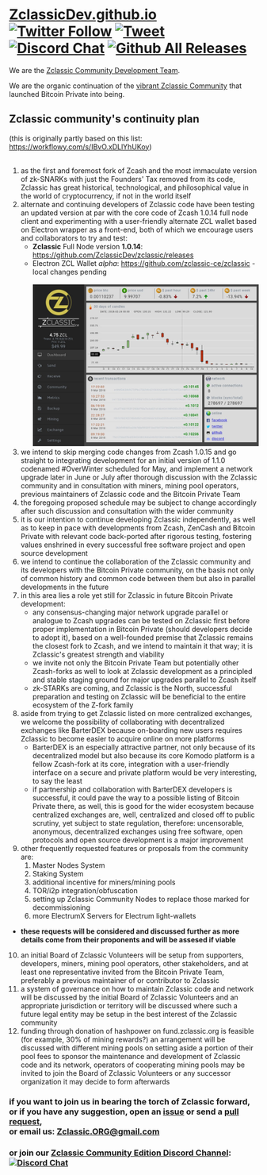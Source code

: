 # [ZclassicDev.github.io](https://ZclassicDev.github.io) [![Twitter Follow](https://img.shields.io/twitter/follow/ZclassicDev.svg?style=social)](https://twitter.com/ZclassicDev) [![Tweet](https://img.shields.io/twitter/url/https/github.com/ZclassicDev/ZclassicDev.github.io/README.md.svg?style=social)](https://twitter.com/intent/tweet?text=Check%20out%20Zclassic%20community's%20continuity%20plan%20-%20open%20to%20your%20feedback%20/%20suggestions:%20%F0%9F%A4%97%20%9C%A8%20https://github.com/ZclassicDev/ZclassicDev.github.io/README.md) [![Discord Chat](https://img.shields.io/discord/308323056592486420.svg)](https://discord.gg/45NNrMJ) [![Github All Releases](https://img.shields.io/github/downloads/atom/atom/total.svg?style=flat)](https://github.com/ZclassicDev/zclassic/releases)
We are the [Zclassic Community Development Team](https://github.com/ZclassicDev).

We are the organic continuation of the [vibrant Zclassic Community](https://twitter.com/ZclassicDev) that launched Bitcoin Private into being.


## Zclassic community's continuity plan
(this is originally partly based on this list: https://workflowy.com/s/IBvO.xDLlYhUKoy)<br/><br/>
01. as the first and foremost fork of Zcash and the most immaculate version of zk-SNARKs with just the Founders' Tax removed from its code, Zclassic has great historical, technological, and philosophical value in the world of cryptocurrency, if not in the world itself
02. alternate and continuing developers of Zclassic code have been testing an updated version at par with the core code of Zcash 1.0.14 full node client and experimenting with a user-friendly alternate ZCL wallet based on Electron wrapper as a front-end, both of which we encourage users and collaborators to try and test:
    - **Zclassic** Full Node version **1.0.14**: https://github.com/ZclassicDev/zclassic/releases
    - Electron ZCL Wallet *alpha*: https://github.com/zclassic-ce/zclassic - local changes pending<br/><br/> ![just a screenshot, watch this space!](https://github.com/ZclassicDev/ZclassicDev.github.io/raw/master/zclassic-ce.jpg "new Electron ZCL Wallet (Zclassic Community Edition), an alternative Full-Node GUI client")
03. we intend to skip merging code changes from Zcash 1.0.15 and go straight to integrating development for an initial version of 1.1.0 codenamed #OverWinter scheduled for May, and implement a network upgrade later in June or July after thorough discussion with the Zclassic community and in consultation with miners, mining pool operators, previous maintainers of Zclassic code and the Bitcoin Private Team
04. the foregoing proposed schedule may be subject to change accordingly after such discussion and consultation with the wider community
05. it is our intention to continue developing Zclassic independently, as well as to keep in pace with developments from Zcash, ZenCash and Bitcoin Private with relevant code back-ported after rigorous testing, fostering values enshrined in every successful free software project and open source development
06. we intend to continue the collaboration of the Zclassic community and its developers with the Bitcoin Private community, on the basis not only of common history and common code between them but also in parallel developments in the future
07. in this area lies a role yet still for Zclassic in future Bitcoin Private development:
    - any consensus-changing major network upgrade parallel or analogue to Zcash upgrades can be tested on Zclassic first before proper implementation in Bitcoin Private (should developers decide to adopt it), based on a well-founded premise that Zclassic remains the closest fork to Zcash, and we intend to maintain it that way; it is Zclassic's greatest strength and viability
    - we invite not only the Bitcoin Private Team but potentially other Zcash-forks as well to look at Zclassic development as a principled and stable staging ground for major upgrades parallel to Zcash itself
    - zk-STARKs are coming, and Zclassic is the North, successful preparation and testing on Zclassic will be beneficial to the entire ecosystem of the Z-fork family
08. aside from trying to get Zclassic listed on more centralized exchanges, we welcome the possibility of collaborating with decentralized exchanges like BarterDEX because on-boarding new users requires Zclassic to  become easier to acquire online on more platforms
    - BarterDEX is an especially attractive partner, not only because of its decentralized model but also because its core Komodo platform is a fellow Zcash-fork at its core, integration with a user-friendly interface on a secure and private platform would be very interesting, to say the least
    - if partnership and collaboration with BarterDEX developers is successful, it could pave the way to a possible listing of Bitcoin Private there, as well, this is good for the wider ecosystem because centralized exchanges are, well, centralized and closed off to public scrutiny, yet subject to state regulation, therefore: uncensorable, anonymous, decentralized exchanges using free software, open protocols and open source development is a major improvement
09. other frequently requested features or proposals from the community are:
    1. Master Nodes System
    2. Staking System
    3. additional incentive for miners/mining pools
    4. TOR/i2p integration/obfuscation
    5. setting up Zclassic Community Nodes to replace those marked for decommissioning
    6. more ElectrumX Servers for Electrum light-wallets
  - **these requests will be considered and discussed further as more details come from their proponents and will be assesed if viable**
10. an initial Board of Zclassic Volunteers will be setup from supporters, developers, miners, mining pool operators, other stakeholders, and at least one representative invited from the Bitcoin Private Team, preferably a previous maintainer of or contributor to Zclassic
11. a system of governance on how to maintain Zclassic code and network will be discussed by the initial Board of Zclassic Volunteers and an appropriate jurisdiction or territory will be discussed where such a future legal entity may be setup in the best interest of the Zclassic community
12. funding through donation of hashpower on fund.zclassic.org is feasible (for example, 30% of mining rewards?) an arrangement will be discussed with different mining pools on setting aside a portion of their pool fees to sponsor the maintenance and development of Zclassic code and its network, operators of cooperating mining pools may be invited to join the Board of Zclassic Volunteers or any successor organization it may decide to form afterwards
### if you want to join us in bearing the torch of Zclassic forward,<br/> or if you have any suggestion, open an [issue](https://github.com/ZclassicDev/ZclassicDev.github.io/issues) or send a [pull request](https://github.com/ZclassicDev/ZclassicDev.github.io/pulls),<br/> or email us: Zclassic.ORG@gmail.com
### or join our [Zclassic Community Edition Discord Channel](https://discord.gg/NRdczWC): [![Discord Chat](https://img.shields.io/discord/308323056592486420.svg)](https://discord.gg/45NNrMJ)
